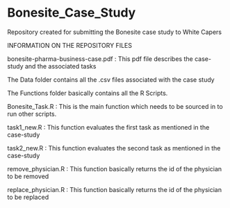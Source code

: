 Bonesite_Case_Study
===================

Repository created for submitting the Bonesite case study to White Capers


INFORMATION ON THE REPOSITORY FILES

bonesite-pharma-business-case.pdf : This pdf file describes the case-study and the associated tasks

The Data folder contains all the .csv files associated with the case study

The Functions folder basically contains all the R Scripts.

Bonesite_Task.R : This is the main function which needs to be sourced in to run other scripts.

task1_new.R : This function evaluates the first task as mentioned in the case-study

task2_new.R : This function evaluates the second task as mentioned in the case-study

remove_physician.R : This function basically returns the id of the physician to be removed

replace_physician.R : This function basically returns the id of the physician to be replaced


